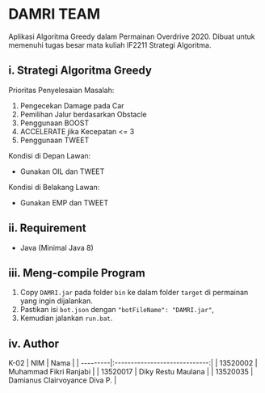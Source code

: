# DAMRI TEAM

Aplikasi Algoritma Greedy dalam Permainan Overdrive 2020. Dibuat untuk memenuhi tugas besar mata kuliah IF2211 Strategi Algoritma.

## i. Strategi Algoritma Greedy
Prioritas Penyelesaian Masalah:
1. Pengecekan Damage pada Car
2. Pemilihan Jalur berdasarkan Obstacle
3. Penggunaan BOOST
4. ACCELERATE jika Kecepatan <= 3
5. Penggunaan TWEET  
  
Kondisi di Depan Lawan:
- Gunakan OIL dan TWEET  

Kondisi di Belakang Lawan:
- Gunakan EMP dan TWEET



## ii. Requirement
- Java (Minimal Java 8)

## iii. Meng-compile Program  
1. Copy `DAMRI.jar` pada folder `bin` ke dalam folder `target` di permainan yang ingin dijalankan. 
2. Pastikan isi `bot.json` dengan `"botFileName": "DAMRI.jar"`, 
3. Kemudian jalankan `run.bat`.

## iv. Author
K-02
| NIM      | Nama                          |
| ---------|:-----------------------------:|
| 13520002 | Muhammad Fikri Ranjabi        |
| 13520017 | Diky Restu Maulana            |
| 13520035 | Damianus Clairvoyance Diva P. |
